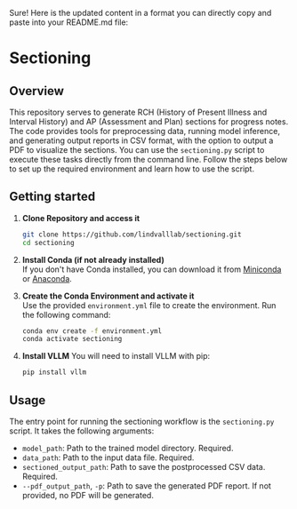 Sure! Here is the updated content in a format you can directly copy and paste into your README.md file:

# Sectioning

## Overview
This repository serves to generate RCH (History of Present Illness and Interval History) and AP (Assessment and Plan) sections for progress notes. The code provides tools for preprocessing data, running model inference, and generating output reports in CSV format, with the option to output a PDF to visualize the sections. You can use the `sectioning.py` script to execute these tasks directly from the command line. Follow the steps below to set up the required environment and learn how to use the script.

## Getting started

1. **Clone Repository and access it**
   ```bash
   git clone https://github.com/lindvalllab/sectioning.git
   cd sectioning

2. **Install Conda (if not already installed)**  
   If you don't have Conda installed, you can download it from [Miniconda](https://docs.conda.io/en/latest/miniconda.html) or [Anaconda](https://www.anaconda.com/).

3. **Create the Conda Environment and activate it**  
   Use the provided `environment.yml` file to create the environment. Run the following command:
   ```bash
   conda env create -f environment.yml
   conda activate sectioning

4. **Install VLLM**
   You will need to install VLLM with pip:
   ```bash
   pip install vllm
   

## Usage

The entry point for running the sectioning workflow is the `sectioning.py` script. It takes the following arguments:

* `model_path`: Path to the trained model directory. Required.
* `data_path`: Path to the input data file. Required.
* `sectioned_output_path`: Path to save the postprocessed CSV data. Required.
* `--pdf_output_path`, `-p`: Path to save the generated PDF report. If not provided, no PDF will be generated.
